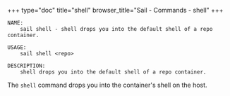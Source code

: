 +++
type="doc"
title="shell"
browser_title="Sail - Commands - shell"
+++

```
NAME:
	sail shell - shell drops you into the default shell of a repo container.

USAGE:
	sail shell <repo>

DESCRIPTION:
	shell drops you into the default shell of a repo container.
```

The `shell` command drops you into the container's shell on the host.